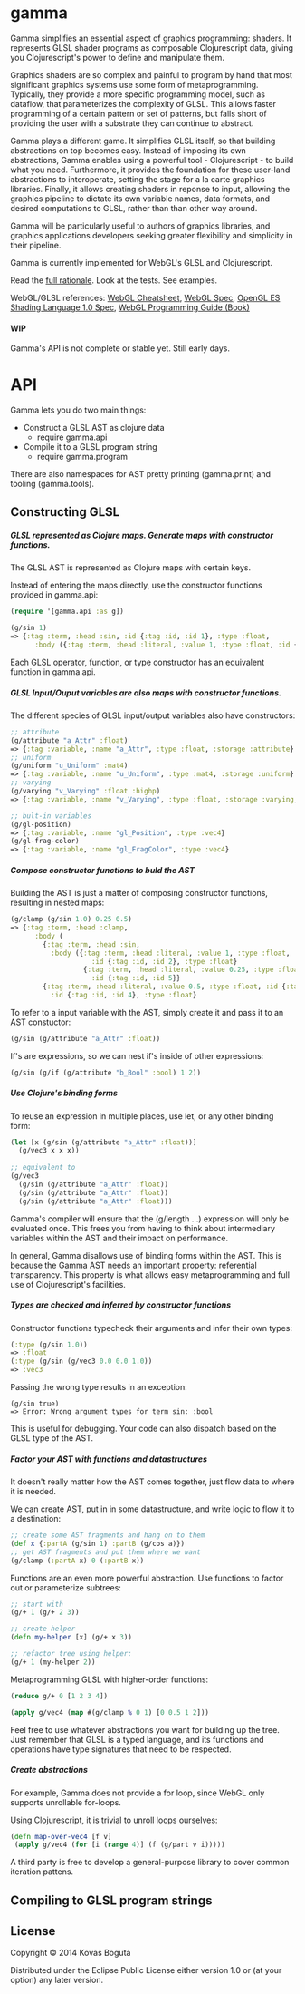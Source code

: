 # gamma

Gamma simplifies an essential aspect of graphics programming: shaders. It represents GLSL shader programs as composable Clojurescript data, giving you Clojurescript's power to define and manipulate them. 

Graphics shaders are so complex and painful to program by hand that most significant graphics systems use some form of metaprogramming. Typically, they provide a more specific programming model, such as dataflow, that parameterizes the complexity of GLSL. This allows faster programming of a certain pattern or set of patterns, but falls short of providing the user with a substrate they can continue to abstract.

Gamma plays a different game. It simplifies GLSL itself, so that building abstractions on top becomes easy. Instead of imposing its own abstractions, Gamma enables using a powerful tool - Clojurescript - to build what you need. Furthermore, it provides the foundation for these user-land abstractions to interoperate, setting the stage for a la carte graphics libraries. Finally, it allows creating shaders in reponse to input, allowing the graphics pipeline to dictate its own variable names, data formats, and desired computations to GLSL, rather than than other way around. 

Gamma will be particularly useful to authors of graphics libraries, and graphics applications developers seeking greater flexibility and simplicity in their pipeline. 

Gamma is currently implemented for WebGL's GLSL and Clojurescript.

Read the [full rationale](https://github.com/kovasb/gamma/wiki/Gamma-Rationale). Look at the tests. See examples. 

WebGL/GLSL references: [WebGL Cheatsheet](https://www.khronos.org/files/webgl/webgl-reference-card-1_0.pdf), [WebGL Spec](https://www.khronos.org/registry/webgl/specs/latest/1.0/), [OpenGL ES Shading Language 1.0 Spec](https://www.khronos.org/files/opengles_shading_language.pdf), [WebGL Programming Guide (Book)](http://www.amazon.com/WebGL-Programming-Guide-Interactive-Graphics/dp/0321902920)

#### WIP

Gamma's API is not complete or stable yet. Still early days. 

# API

Gamma lets you do two main things:
- Construct a GLSL AST as clojure data
  - require gamma.api    
- Compile it to a GLSL program string 
  - require gamma.program 

There are also namespaces for AST pretty printing (gamma.print) and tooling (gamma.tools). 

## Constructing GLSL 

##### GLSL represented as Clojure maps. Generate maps with constructor functions.  

The GLSL AST is represented as Clojure maps with certain keys. 

Instead of entering the maps directly, use the constructor functions provided in gamma.api:

```clojure
(require '[gamma.api :as g])
```

```clojure
(g/sin 1)
=> {:tag :term, :head :sin, :id {:tag :id, :id 1}, :type :float,
      :body ({:tag :term, :head :literal, :value 1, :type :float, :id {:tag :id, :id 2}})}
```

Each GLSL operator, function, or type constructor has an equivalent function in gamma.api. 

##### GLSL Input/Ouput variables are also maps with constructor functions. 

The different species of GLSL input/output variables also have constructors:

```clojure
;; attribute 
(g/attribute "a_Attr" :float)
=> {:tag :variable, :name "a_Attr", :type :float, :storage :attribute}
;; uniform 
(g/uniform "u_Uniform" :mat4)
=> {:tag :variable, :name "u_Uniform", :type :mat4, :storage :uniform}
;; varying 
(g/varying "v_Varying" :float :highp)
=> {:tag :variable, :name "v_Varying", :type :float, :storage :varying, :precision :highp} 

;; bult-in variables
(g/gl-position)
=> {:tag :variable, :name "gl_Position", :type :vec4}
(g/gl-frag-color)
=> {:tag :variable, :name "gl_FragColor", :type :vec4}
```

##### Compose constructor functions to buld the AST

Building the AST is just a matter of composing constructor functions, resulting in nested maps:

```clojure
(g/clamp (g/sin 1.0) 0.25 0.5)
=> {:tag :term, :head :clamp, 
      :body (
        {:tag :term, :head :sin, 
          :body ({:tag :term, :head :literal, :value 1, :type :float, :id {:tag :id, :id 3}}), 
                    :id {:tag :id, :id 2}, :type :float} 
                  {:tag :term, :head :literal, :value 0.25, :type :float, 
                    :id {:tag :id, :id 5}} 
        {:tag :term, :head :literal, :value 0.5, :type :float, :id {:tag :id, :id 6}}), 
          :id {:tag :id, :id 4}, :type :float}
```

To refer to a input variable with the AST, simply create it and pass it to an AST constuctor: 

```clojure 
(g/sin (g/attribute "a_Attr" :float))
```

If's are expressions, so we can nest if's inside of other expressions:

```clojure 
(g/sin (g/if (g/attribute "b_Bool" :bool) 1 2))
```

##### Use Clojure's binding forms 

To reuse an expression in multiple places, use let, or any other binding form:
```clojure
(let [x (g/sin (g/attribute "a_Attr" :float))]
  (g/vec3 x x x))
  
;; equivalent to 
(g/vec3 
  (g/sin (g/attribute "a_Attr" :float))
  (g/sin (g/attribute "a_Attr" :float))
  (g/sin (g/attribute "a_Attr" :float)))
```

Gamma's compiler will ensure that the (g/length ...) expression will only be evaluated once. This frees you from having to think about intermediary variables within the AST and their impact on performance. 

In general, Gamma disallows use of binding forms within the AST. This is because the Gamma AST needs an important property: referential transparency. This property is what allows easy metaprogramming and full use of Clojurescript's facilities. 

##### Types are checked and inferred by constructor functions

Constructor functions typecheck their arguments and infer their own types:

```clojure
(:type (g/sin 1.0))
=> :float
(:type (g/sin (g/vec3 0.0 0.0 1.0))
=> :vec3
```

Passing the wrong type results in an exception:

```
(g/sin true)
=> Error: Wrong argument types for term sin: :bool
```
This is useful for debugging. Your code can also dispatch based on the GLSL type of the AST.

##### Factor your AST with functions and datastructures

It doesn't really matter how the AST comes together, just flow data to where it is needed.

We can create AST, put in in some datastructure, and write logic to flow it to a destination:

```clojure
;; create some AST fragments and hang on to them
(def x {:partA (g/sin 1) :partB (g/cos a)})
;; get AST fragments and put them where we want
(g/clamp (:partA x) 0 (:partB x))
```
Functions are an even more powerful abstraction. Use functions to factor out or parameterize subtrees:

```clojure
;; start with 
(g/+ 1 (g/+ 2 3))

;; create helper
(defn my-helper [x] (g/+ x 3))

;; refactor tree using helper:
(g/+ 1 (my-helper 2))
```

Metaprogramming GLSL with higher-order functions:

```clojure
(reduce g/+ 0 [1 2 3 4])

(apply g/vec4 (map #(g/clamp % 0 1) [0 0.5 1 2]))
```

Feel free to use whatever abstractions you want for building up the tree. Just remember that GLSL is a typed language, and its functions and operations have type signatures that need to be respected. 

##### Create abstractions

For example, Gamma does not provide a for loop, since WebGL only supports unrollable for-loops. 

Using Clojurescript, it is trivial to unroll loops ourselves:

```clojure
(defn map-over-vec4 [f v]
 (apply g/vec4 (for [i (range 4)] (f (g/part v i)))))
``` 

A third party is free to develop a general-purpose library to cover common iteration pattens. 

## Compiling to GLSL program strings






## License

Copyright © 2014 Kovas Boguta

Distributed under the Eclipse Public License either version 1.0 or (at
your option) any later version.
